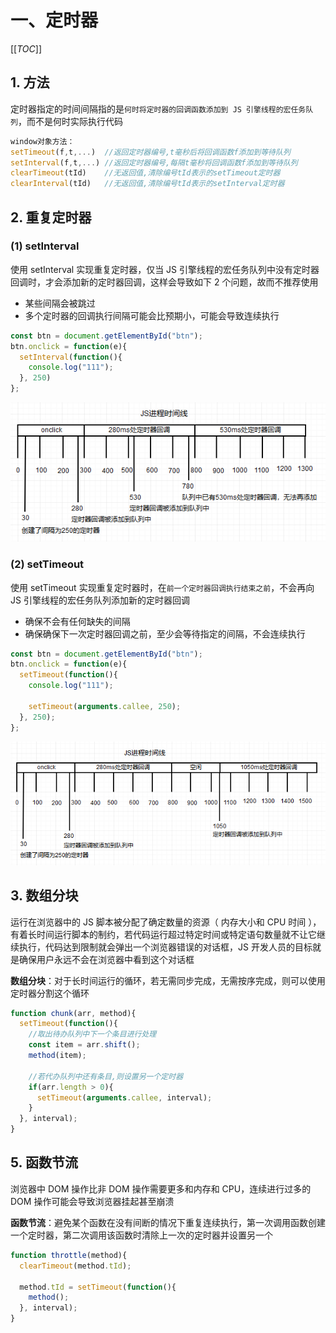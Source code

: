 # 一、定时器

[[_TOC_]]

## 1. 方法

定时器指定的时间间隔指的是`何时将定时器的回调函数添加到 JS 引擎线程的宏任务队列`，而不是何时实际执行代码

```javascript
window对象方法：
setTimeout(f,t,...)  //返回定时器编号,t毫秒后将回调函数f添加到等待队列
setInterval(f,t,...) //返回定时器编号,每隔t毫秒将回调函数f添加到等待队列
clearTimeout(tId)    //无返回值,清除编号tId表示的setTimeout定时器
clearInterval(tId)   //无返回值,清除编号tId表示的setInterval定时器
```

## 2. 重复定时器

### (1) setInterval

使用 setInterval 实现重复定时器，仅当 JS 引擎线程的宏任务队列中没有定时器回调时，才会添加新的定时器回调，这样会导致如下 2 个问题，故而不推荐使用

* 某些间隔会被跳过
* 多个定时器的回调执行间隔可能会比预期小，可能会导致连续执行

```javascript
const btn = document.getElementById("btn");
btn.onclick = function(e){
  setInterval(function(){
    console.log("111");
  }, 250)
};
```

![setInterval](../../../images/JS/函数/setInterval.png)

### (2) setTimeout

使用 setTimeout 实现重复定时器时，在`前一个定时器回调执行结束之前`，不会再向 JS 引擎线程的宏任务队列添加新的定时器回调

* 确保不会有任何缺失的间隔
* 确保确保下一次定时器回调之前，至少会等待指定的间隔，不会连续执行

```javascript
const btn = document.getElementById("btn");
btn.onclick = function(e){
  setTimeout(function(){
    console.log("111");

    setTimeout(arguments.callee, 250);
  }, 250);
};
```

![setTimeout](../../../images/JS/函数/setTimeout.png)

## 3. 数组分块

运行在浏览器中的 JS 脚本被分配了确定数量的资源（ 内存大小和 CPU 时间 ），有着长时间运行脚本的制约，若代码运行超过特定时间或特定语句数量就不让它继续执行，代码达到限制就会弹出一个浏览器错误的对话框，JS 开发人员的目标就是确保用户永远不会在浏览器中看到这个对话框

**数组分块**：对于长时间运行的循环，若无需同步完成，无需按序完成，则可以使用定时器分割这个循环

```javascript
function chunk(arr, method){
  setTimeout(function(){
    //取出待办队列中下一个条目进行处理
    const item = arr.shift();
    method(item);

    //若代办队列中还有条目,则设置另一个定时器
    if(arr.length > 0){
      setTimeout(arguments.callee, interval);
    }
  }, interval);
}
```

## 5. 函数节流

浏览器中 DOM 操作比非 DOM 操作需要更多和内存和 CPU，连续进行过多的 DOM 操作可能会导致浏览器挂起甚至崩溃

**函数节流**：避免某个函数在没有间断的情况下重复连续执行，第一次调用函数创建一个定时器，第二次调用该函数时清除上一次的定时器并设置另一个

```javascript
function throttle(method){
  clearTimeout(method.tId);

  method.tId = setTimeout(function(){
    method();
  }, interval);
}
```
